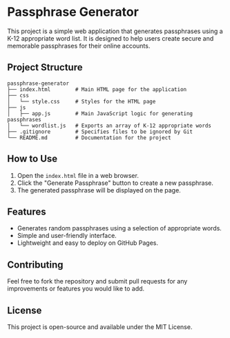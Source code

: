 # Passphrase Generator

This project is a simple web application that generates passphrases using a K-12 appropriate word list. It is designed to help users create secure and memorable passphrases for their online accounts.

## Project Structure

```
passphrase-generator
├── index.html        # Main HTML page for the application
├── css
│   └── style.css     # Styles for the HTML page
├── js
│   ├── app.js        # Main JavaScript logic for generating passphrases
│   └── wordlist.js   # Exports an array of K-12 appropriate words
├── .gitignore        # Specifies files to be ignored by Git
└── README.md         # Documentation for the project
```

## How to Use

1. Open the `index.html` file in a web browser.
2. Click the "Generate Passphrase" button to create a new passphrase.
3. The generated passphrase will be displayed on the page.

## Features

- Generates random passphrases using a selection of appropriate words.
- Simple and user-friendly interface.
- Lightweight and easy to deploy on GitHub Pages.

## Contributing

Feel free to fork the repository and submit pull requests for any improvements or features you would like to add.

## License

This project is open-source and available under the MIT License.